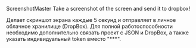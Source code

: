 ScreenshotMaster
Take a screenshot of the screen and send it to dropbox!

Делает скриншот экрана каждые 5 секунд и отправляет в личное облачное хранилище (DropBox).
Для полной работоспособности необходимо дополнительно связать проект c JSON и DropBox, а также указать индивидуальный token вместо "***".
